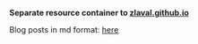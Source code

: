 **Separate resource container to [zlaval.github.io](https://zlaval.github.io/)**

Blog posts in md format: [here](https://github.com/zlaval/blog/wiki)
